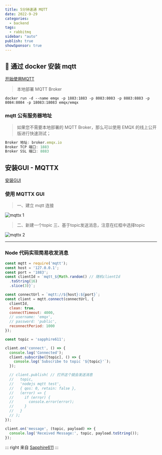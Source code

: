 ```yaml
---
title: 5分钟速通 MQTT
date: 2022-9-29
categories:
  - backend
tags:
  - rabbitmq
sidebar: "auto"
publish: true
showSponsor: true
---
```


## 👋  通过 docker 安装 mqtt  

[开始使用MQTT](https://mqttx.app/zh/docs/get-started)

> 本地部署 MQTT Broker

``` shell
docker run -d --name emqx -p 1883:1883 -p 8083:8083 -p 8883:8883 -p 8084:8084 -p 18083:18083 emqx/emqx
```

### mqtt 公有服务器地址

> 如果您不需要本地部署的 MQTT Broker，那么可以使用 EMQX 的线上公开版进行快速测试；

``` js
Broker 地址: broker.emqx.io
Broker TCP 端口: 1883
Broker SSL 端口: 8883
```

## 安装GUI - MQTTX

[安装GUI](https://mqttx.app/zh#download)


### 使用 MQTTX GUI

> 一、建立 mqtt 连接

![mqttx 1](https://mqttx.app/images/mqttx-brokerinfo.png)

> 二、新建一个topic
> 三、基于topic发送消息，注意在红框中选择topic

![mqttx 2](https://mqttx.app/images/mqttx-message.png)

---

### Node 代码实现简易收发消息

``` js
const mqtt = require('mqtt');
const host = '127.0.0.1';
const port = '1883';
const clientId = `mqtt_${Math.random() // 随机clientId
  .toString(16)
  .slice(3)}`;

const connectUrl = `mqtt://${host}:${port}`;
const client = mqtt.connect(connectUrl, {
  clientId,
  clean: true,
  connectTimeout: 4000,
  // username: 'emqx',
  // password: 'public',
  reconnectPeriod: 1000
});

const topic = 'sapphire611';

client.on('connect', () => {
  console.log('Connected');
  client.subscribe([topic], () => {
    console.log(`Subscribe to topic '${topic}'`);
  });

  // client.publish( // 打开这个就会发送消息
  //   topic,
  //   'nodejs mqtt test',
  //   { qos: 0, retain: false },
  //   (error) => {
  //     if (error) {
  //       console.error(error);
  //     }
  //   }
  // );
});

client.on('message', (topic, payload) => {
  console.log('Received Message:', topic, payload.toString());
});

```
::: right
来自 [Sapphire611](http://sapphire611.github.io)
:::

